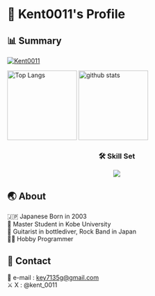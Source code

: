 # 💎 Kent0011's Profile
## 📊 Summary
<p align="left">
  <a href="https://github.com/Kent0011/Kent0011">
    <img src="https://komarev.com/ghpvc/?username=Kent0011" alt="Kent0011" />
  </a>
</p>
<p align="left"> 
  <img alt="Top Langs" height="160px" src="https://github-readme-stats.vercel.app/api/top-langs/?username=Kent0011&layout=compact" />
  <img alt="github stats" height="160px" src="https://github-readme-stats.vercel.app/api?username=Kent0011&count_private=true&hide=stars&show_icons=true" />
</p>

<h3 align="center">🛠️ Skill Set</h3>
<p align="center">
  <a href="https://skillicons.dev">
    <img src="https://skillicons.dev/icons?i=python,typescript,react,ruby,rails,swift,c,html,css,bootstrap,mui,docker,git,github,githubactions,vercel,heroku,vscode&perline=9">
  </a>
</p>

## 🌏 About
🇯🇵 Japanese Born in 2003  
🏫 Master Student in Kobe University  
🎸 Guitarist in bottlediver, Rock Band in Japan  
🧑‍💻 Hobby Programmer  

## 📨 Contact
📧 e-mail : key7135g@gmail.com  
⚔️ X : @kent_0011
